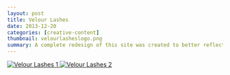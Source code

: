 ```yaml
---
layout: post
title: Velour Lashes
date: 2013-12-20
categories: [creative-content]
thumbnail: velourlasheslogo.png
summary: A complete redesign of this site was created to better reflect the state of their growing beauty brand. In collaboration with the co-founders, fresh copy was created for all web pages and a new tone and voice was established.
---
```


<a class="zoom" rel="gallery" href="{{ site.url }}/images/VelourPage.png">
  <img alt="Velour Lashes 1" src="{{ site.url }}/images/VelourPage.png"/>
</a>

<a class="zoom" rel="gallery" href="{{ site.url }}/images/Velourpage2.png">
  <img alt="Velour Lashes 2" src="{{ site.url }}/images/Velourpage2.png"/>
</a>

